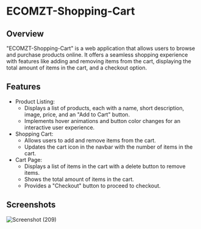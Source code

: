# ECOMZT-Shopping-Cart
## Overview
"ECOMZT-Shopping-Cart" is a web application that allows users to browse and purchase products online. It offers a seamless shopping experience with features like adding and removing items from the cart, displaying the total amount of items in the cart, and a checkout option.
## Features
- Product Listing:
  - Displays a list of products, each with a name, short description, image, price, and an "Add to Cart" button.
  - Implements hover animations and button color changes for an interactive user experience.
- Shopping Cart:
  - Allows users to add and remove items from the cart.
  - Updates the cart icon in the navbar with the number of items in the cart.
- Cart Page:
  - Displays a list of items in the cart with a delete button to remove items.
  - Shows the total amount of items in the cart.
  - Provides a "Checkout" button to proceed to checkout.
## Screenshots
![Screenshot (209)](https://github.com/Abhay-yadav966/ECOMZT-Shopping-Cart/assets/115336330/683b9d49-58b8-4bc8-a4e4-2b45d198b01f)
